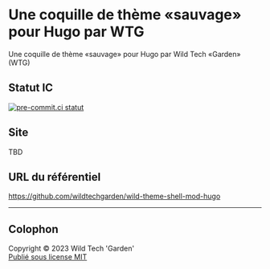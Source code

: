 # Une coquille de thème «sauvage» pour Hugo par WTG

Une coquille de thème «sauvage» pour Hugo par Wild Tech «Garden» (WTG)

## Statut IC

[![pre-commit.ci
statut](https://results.pre-commit.ci/badge/github/wildtechgarden/wild-theme-shell-mod-hugo/main.svg)](https://results.pre-commit.ci/latest/github/wildtechgarden/wild-theme-shell-mod-hugo/main)

## Site

TBD

## URL du référentiel

<https://github.com/wildtechgarden/wild-theme-shell-mod-hugo>

-------

## Colophon

Copyright © 2023 Wild Tech 'Garden'  
[Publié sous license MIT](LICENSE)
